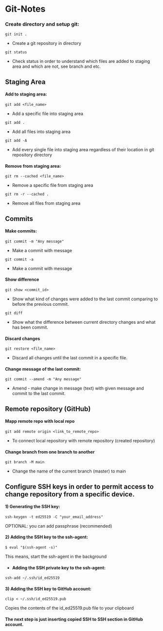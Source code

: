 # Git-Notes

### Create directory and setup git:
```
git init .
```
- Create a git repository in directory

```
git status
```
- Check status in order to understand which files are added to staging area and which are not, see branch and etc.

## Staging Area

#### Add to staging area:
```
git add <file_name>
```
- Add a specific file into staging area

```
git add .
```
- Add all files into staging area

```
git add -A
```
- Add every single file into staging area regardless of their location in git repository directory

#### Remove from staging area:
```
git rm --cached <file_name>
```
- Remove a specific file from staging area

```
git rm -r --cached .
```
- Remove all files from staging area

## Commits

#### Make commits:

```
git commit -m "Any message"
```
- Make a commit with message

```
git commit -a
```
- Make a commit with message

#### Show difference
```
git show <commit_id>
```
- Show what kind of changes were added to the last commit comparing to before the previous commit.

```
git diff
```
- Show what the difference between current directory changes and what has been commit.

#### Discard changes

```
git restore <file_name>
```
- Discard all changes until the last commit in a specific file.

#### Change message of the last commit:

```
git commit --amend -m "Any message"
```
- Amend - make change in message (text) with given message and commit to the last commit.

## Remote repository (GitHub)

#### Mapp remote repo with local repo

```
git add remote origin <link_to_remote_repo>
```
- To connect local repository with remote repository (created repository)

#### Change branch from one branch to another

```
git branch -M main
```
- Change the name of the current branch (master) to main

## Configure SSH keys in order to permit access to change repository from a specific device.

#### 1) Generating the SSH key:
```
ssh-keygen -t ed25519 -C "your_email_address"
```
OPTIONAL: you can add passphrase (recommended)

#### 2) Adding the SSH key to the ssh-agent:
```
$ eval "$(ssh-agent -s)"
```
This means, start the ssh-agent in the background

- #### Adding the SSH private key to the ssh-agent:
```
ssh-add ~/.ssh/id_ed25519
```
#### 3) Adding the SSH key to GitHub account:
```
clip < ~/.ssh/id_ed25519.pub
```
Copies the contents of the id_ed25519.pub file to your clipboard

#### The next step is just inserting copied SSH to SSH section in GitHub account.
